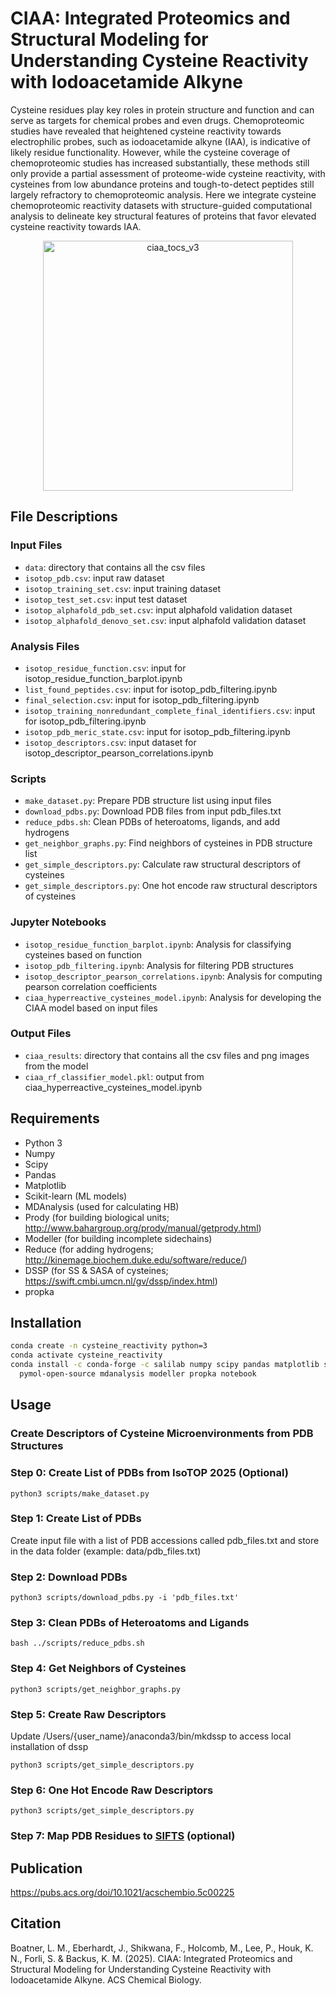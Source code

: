 # CIAA: Integrated Proteomics and Structural Modeling for Understanding Cysteine Reactivity with Iodoacetamide Alkyne

Cysteine residues play key roles in protein structure and function and can serve as targets for chemical probes and even drugs. Chemoproteomic studies have revealed that heightened cysteine reactivity towards electrophilic probes, such as iodoacetamide alkyne (IAA), is indicative of likely residue functionality. However, while the cysteine coverage of chemoproteomic studies has increased substantially, these methods still only provide a partial assessment of proteome-wide cysteine reactivity, with cysteines from low abundance proteins and tough-to-detect peptides still largely refractory to chemoproteomic analysis. Here we integrate cysteine chemoproteomic reactivity datasets with structure-guided computational analysis to delineate key structural features of proteins that favor elevated cysteine reactivity towards IAA.

<p align="center">
  <img width="auto" height="400" alt="ciaa_tocs_v3" src="https://github.com/user-attachments/assets/91acebee-4f4b-404b-bc4a-4ea2c81e1f72" />
</p>

## File Descriptions

### Input Files
* `data`: directory that contains all the csv files
* `isotop_pdb.csv`: input raw dataset
* `isotop_training_set.csv`: input training dataset
* `isotop_test_set.csv`: input test dataset
* `isotop_alphafold_pdb_set.csv`: input alphafold validation dataset
* `isotop_alphafold_denovo_set.csv`: input alphafold validation dataset

### Analysis Files
* `isotop_residue_function.csv`: input for isotop_residue_function_barplot.ipynb
* `list_found_peptides.csv`: input for isotop_pdb_filtering.ipynb
* `final_selection.csv`: input for isotop_pdb_filtering.ipynb
* `isotop_training_nonredundant_complete_final_identifiers.csv`: input for isotop_pdb_filtering.ipynb
* `isotop_pdb_meric_state.csv`: input for isotop_pdb_filtering.ipynb
* `isotop_descriptors.csv`: input dataset for isotop_descriptor_pearson_correlations.ipynb

### Scripts
* `make_dataset.py`: Prepare PDB structure list using input files
* `download_pdbs.py`: Download PDB files from input pdb_files.txt
* `reduce_pdbs.sh`: Clean PDBs of heteroatoms, ligands, and add hydrogens
* `get_neighbor_graphs.py`: Find neighbors of cysteines in PDB structure list
* `get_simple_descriptors.py`: Calculate raw structural descriptors of cysteines
* `get_simple_descriptors.py`: One hot encode raw structural descriptors of cysteines

### Jupyter Notebooks
* `isotop_residue_function_barplot.ipynb`: Analysis for classifying cysteines based on function
* `isotop_pdb_filtering.ipynb`: Analysis for filtering PDB structures
* `isotop_descriptor_pearson_correlations.ipynb`: Analysis for computing pearson correlation coefficients 
* `ciaa_hyperreactive_cysteines_model.ipynb`: Analysis for developing the CIAA model based on input files

### Output Files
* `ciaa_results`: directory that contains all the csv files and png images from the model 
* `ciaa_rf_classifier_model.pkl`: output from ciaa_hyperreactive_cysteines_model.ipynb

## Requirements
* Python 3
* Numpy
* Scipy
* Pandas
* Matplotlib
* Scikit-learn (ML models)
* MDAnalysis (used for calculating HB)
* Prody (for building biological units; http://www.bahargroup.org/prody/manual/getprody.html)
* Modeller (for building incomplete sidechains)
* Reduce (for adding hydrogens; http://kinemage.biochem.duke.edu/software/reduce/)
* DSSP (for SS & SASA of cysteines; https://swift.cmbi.umcn.nl/gv/dssp/index.html)
* propka

## Installation

```bash
conda create -n cysteine_reactivity python=3
conda activate cysteine_reactivity
conda install -c conda-forge -c salilab numpy scipy pandas matplotlib scikit-learn matplotlib \
  pymol-open-source mdanalysis modeller propka notebook
```

## Usage

### Create Descriptors of Cysteine Microenvironments from PDB Structures

### Step 0: Create List of PDBs from IsoTOP 2025 (Optional)
```
python3 scripts/make_dataset.py
```

### Step 1: Create List of PDBs
Create input file with a list of PDB accessions called pdb_files.txt and store in the data folder (example: data/pdb_files.txt)

### Step 2: Download PDBs
```
python3 scripts/download_pdbs.py -i 'pdb_files.txt'
```

### Step 3: Clean PDBs of Heteroatoms and Ligands
```
bash ../scripts/reduce_pdbs.sh
```

### Step 4: Get Neighbors of Cysteines
```
python3 scripts/get_neighbor_graphs.py
```

### Step 5: Create Raw Descriptors
Update /Users/{user_name}/anaconda3/bin/mkdssp to access local installation of dssp

```
python3 scripts/get_simple_descriptors.py
```

### Step 6: One Hot Encode Raw Descriptors
```
python3 scripts/get_simple_descriptors.py
```

### Step 7: Map PDB Residues to [SIFTS](https://github.com/lmboat/protein_structure_annotations) (optional)

## Publication
https://pubs.acs.org/doi/10.1021/acschembio.5c00225

## Citation
Boatner, L. M., Eberhardt, J., Shikwana, F., Holcomb, M., Lee, P., Houk, K. N., Forli, S. & Backus, K. M. (2025). CIAA: Integrated Proteomics and Structural Modeling for Understanding Cysteine Reactivity with Iodoacetamide Alkyne. ACS Chemical Biology.
